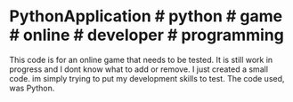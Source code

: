 # PythonApplication # python # game # online # developer # programming


This code is for an online game that needs to be tested. It is still work in progress and I dont know what to add or remove. I just created a small code. 
im simply trying to put my development skills to test. The code used, was Python. 